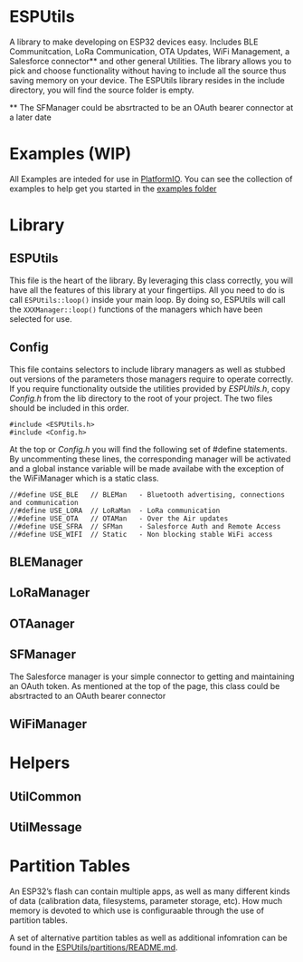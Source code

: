 # ESPUtils
A library to make developing on ESP32 devices easy. Includes BLE Communitcation, LoRa Communication, OTA Updates, WiFi Management, a Salesforce connector\** and other general Utilities. The library allows you to pick and choose functionality without having to include all the source thus saving memory on your device. The ESPUtils library resides in the include directory, you will find the source folder is empty. 

\** The SFManager could be absrtracted to be an OAuth bearer connector at a later date

# Examples (WIP)
All Examples are inteded for use in [PlatformIO](https://platformio.org/). You can see the collection of examples to help get you started in the [examples folder](examples)

# Library
## ESPUtils
This file is the heart of the library. By leveraging this class correctly, you will have all the features of this library at your fingertiips. All you need to do is call 
`ESPUtils::loop()` inside your main loop. By doing so, ESPUtils will call the `XXXManager::loop()` functions of the managers which have been selected for use.

## Config
This file contains selectors to include library managers as well as stubbed out versions of the parameters those managers require to operate correctly. If you require functionality outside the utilities provided by *ESPUtils.h*, copy *Config.h* from the lib directory to the root of your project. The two files should be included in this order.

```
#include <ESPUtils.h>
#include <Config.h>
```
At the top or *Config.h* you will find the following set of #define statements. By uncommenting these lines, the corresponding manager will be activated and a global instance variable will be made availabe with the exception of the WiFiManager which is a static class.

```
//#define USE_BLE   // BLEMan   - Bluetooth advertising, connections and communication
//#define USE_LORA  // LoRaMan  - LoRa communication
//#define USE_OTA   // OTAMan   - Over the Air updates
//#define USE_SFRA  // SFMan    - Salesforce Auth and Remote Access
//#define USE_WIFI  // Static   - Non blocking stable WiFi access
```
## BLEManager
## LoRaManager
## OTAanager
## SFManager
The Salesforce manager is your simple connector to getting and maintaining an OAuth token.
As mentioned at the top of the page, this class could be absrtracted to an OAuth bearer connector

## WiFiManager

# Helpers
## UtilCommon
## UtilMessage

# Partition Tables
An ESP32’s flash can contain multiple apps, as well as many different kinds of data (calibration data, filesystems, parameter storage, etc). How much memory is devoted to which use is configuraable through the use of partition tables. 

A set of alternative partition tables as well as additional infomration can be found in the [ESPUtils/partitions/README.md](partitions/README.md).



